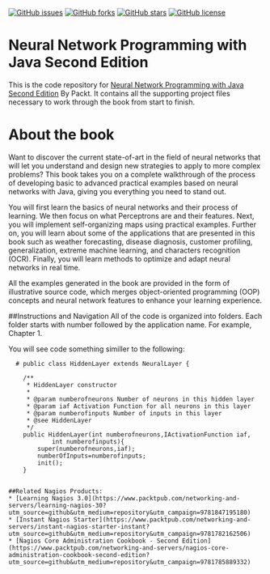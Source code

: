 [![GitHub issues](https://img.shields.io/github/issues/PacktPublishing/Learning-Nagios-Third-Edition.svg)](https://github.com/PacktPublishing/Learning-Nagios-Third-Edition/issues)   [![GitHub forks](https://img.shields.io/github/forks/PacktPublishing/Learning-Nagios-Third-Edition.svg)](https://github.com/PacktPublishing/Learning-Nagios-Third-Edition/network)   [![GitHub stars](https://img.shields.io/github/stars/PacktPublishing/Learning-Nagios-Third-Edition.svg)](https://github.com/PacktPublishing/Learning-Nagios-Third-Edition/stargazers)   [![GitHub license](https://img.shields.io/badge/license-MIT-blue.svg)](https://raw.githubusercontent.com/PacktPublishing/Learning-Nagios-Third-Edition/master/LICENSE)

# Neural Network Programming with Java Second Edition
This is the code repository for [Neural Network Programming with Java Second Edition](https://www.packtpub.com/big-data-and-business-intelligence/neural-network-programming-java-second-edition?utm_source=github&utm_medium=repository&utm_content=9781787126053) By Packt. It contains all the supporting project files necessary to work through the book from start to finish.

# About the book

Want to discover the current state-of-art in the field of neural networks that will let you understand and design new strategies to apply to more complex problems? This book takes you on a complete walkthrough of the process of developing basic to advanced practical examples based on neural networks with Java, giving you everything you need to stand out.

You will first learn the basics of neural networks and their process of learning. We then focus on what Perceptrons are and their features. Next, you will implement self-organizing maps using practical examples. Further on, you will learn about some of the applications that are presented in this book such as weather forecasting, disease diagnosis, customer profiling, generalization, extreme machine learning, and characters recognition (OCR). Finally, you will learn methods to optimize and adapt neural networks in real time.

All the examples generated in the book are provided in the form of illustrative source code, which merges object-oriented programming (OOP) concepts and neural network features to enhance your learning experience.

##Instructions and Navigation
All of the code is organized into folders. Each folder starts with number followed by the application name. For example, Chapter 1.

You will see code something similler to the following:

```
  # public class HiddenLayer extends NeuralLayer {
    
    /**
     * HiddenLayer constructor
     * 
     * @param numberofneurons Number of neurons in this hidden layer
     * @param iaf Activation Function for all neurons in this layer
     * @param numberofinputs Number of inputs in this layer
     * @see HiddenLayer
     */
    public HiddenLayer(int numberofneurons,IActivationFunction iaf,
            int numberofinputs){
        super(numberofneurons,iaf);
        numberOfInputs=numberofinputs;
        init();
    }


##Related Nagios Products:
* [Learning Nagios 3.0](https://www.packtpub.com/networking-and-servers/learning-nagios-30?utm_source=github&utm_medium=repository&utm_campaign=9781847195180)
* [Instant Nagios Starter](https://www.packtpub.com/networking-and-servers/instant-nagios-starter-instant?utm_source=github&utm_medium=repository&utm_campaign=9781782162506)
* [Nagios Core Administration Cookbook - Second Edition](https://www.packtpub.com/networking-and-servers/nagios-core-administration-cookbook-second-edition?utm_source=github&utm_medium=repository&utm_campaign=9781785889332)

